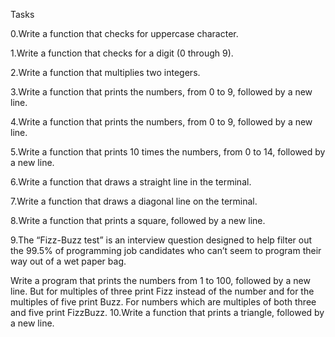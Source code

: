 Tasks

0.Write a function that checks for uppercase character.

1.Write a function that checks for a digit (0 through 9).

2.Write a function that multiplies two integers.

3.Write a function that prints the numbers, from 0 to 9, followed by a new line.

4.Write a function that prints the numbers, from 0 to 9, followed by a new line.

5.Write a function that prints 10 times the numbers, from 0 to 14, followed by a new line.

6.Write a function that draws a straight line in the terminal.

7.Write a function that draws a diagonal line on the terminal.

8.Write a function that prints a square, followed by a new line.

9.The “Fizz-Buzz test” is an interview question designed to help filter out the 99.5% of programming job candidates who can’t seem to program their way out of a wet paper bag.

Write a program that prints the numbers from 1 to 100, followed by a new line. But for multiples of three print Fizz instead of the number and for the multiples of five print Buzz. For numbers which are multiples of both three and five print FizzBuzz.
10.Write a function that prints a triangle, followed by a new line.
